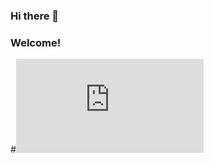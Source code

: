 ### Hi there 👋
### Welcome!
#<iframe src="https://tryhackme.com/api/v2/badges/public-profile?userPublicId=1078369" style='border:none;'></iframe>
<!--
**MrN3v3s/MrN3v3s** is a ✨ _special_ ✨ repository because its `README.md` (this file) appears on your GitHub profile.

Here are some ideas to get you started:

- 🔭 I’m currently working on ...
- 🌱 I’m currently learning ...
- 👯 I’m looking to collaborate on ...
- 🤔 I’m looking for help with ...
- 💬 Ask me about ...
- 📫 How to reach me: ...
- 😄 Pronouns: ...
- ⚡ Fun fact: ...
-->
